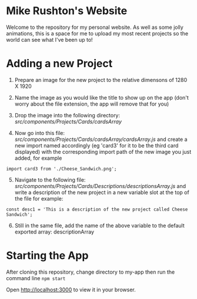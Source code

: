 # Mike Rushton's Website

Welcome to the repository for my personal website.
As well as some jolly animations, this is a space for me to upload my most recent projects so the world can see what I've been up to!

# Adding a new Project

1. Prepare an image for the new project to the relative dimensons of 1280 X 1920

2. Name the image as you would like the title to show up on the app (don't worry about the file extension, the app will remove that for you)

3. Drop the image into the following directory: _src/components/Projects/Cards/cardsArray_

4. Now go into this file: _src/components/Projects/Cards/cardsArray/cardsArray.js_ and create a new import named accordingly (eg 'card3' for it to be the third card displayed) with the corresponding import path of the new image you just added, for example

`import card3 from './Cheese_Sandwich.png';`

5. Navigate to the following file: _src/components/Projects/Cards/Descriptions/descriptionsArray.js_ and write a description of the new project in a new variable slot at the top of the file for example:

`const desc1 = 'This is a description of the new project called Cheese Sandwich'; `

6. Still in the same file, add the name of the above variable to the default exported array: descriptionArray

# Starting the App

After cloning this repository, change directory to my-app then run the command line `npm start`

Open [http://localhost:3000](http://localhost:3000) to view it in your browser.
